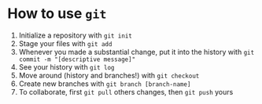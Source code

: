 # How to use `git`

1. Initialize a repository with `git init`
2. Stage your files with `git add`
3. Whenever you made a substantial change, put it into the history with `git commit -m "[descriptive message]"`
4. See your history with `git log`
5. Move around (history and branches!) with `git checkout`
6. Create new branches with `git branch [branch-name]`
7. To collaborate, first `git pull` others changes, then `git push` yours